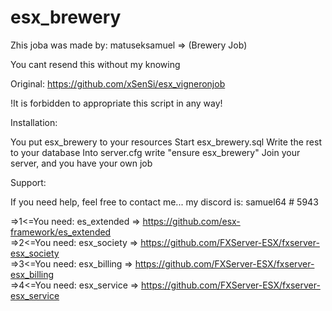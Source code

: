 # esx_brewery
Zhis joba was made by: matuseksamuel => (Brewery Job)

You cant resend this without my knowing

Original: https://github.com/xSenSi/esx_vigneronjob

!It is forbidden to appropriate this script in any way!


Installation:

You put esx_brewery to your resources
Start esx_brewery.sql
Write the rest to your database
Into server.cfg write "ensure esx_brewery"
Join your server, and you have your own job



Support:

If you need help, feel free to contact me...
my discord is: samuel64 # 5943

 
=>1<=You need: es_extended => https://github.com/esx-framework/es_extended                                                                                                         
=>2<=You need: esx_society => https://github.com/FXServer-ESX/fxserver-esx_society                                                                                                 
=>3<=You need: esx_billing => https://github.com/FXServer-ESX/fxserver-esx_billing                                                                                                 
=>4<=You need: esx_service => https://github.com/FXServer-ESX/fxserver-esx_service                                                                                                 
